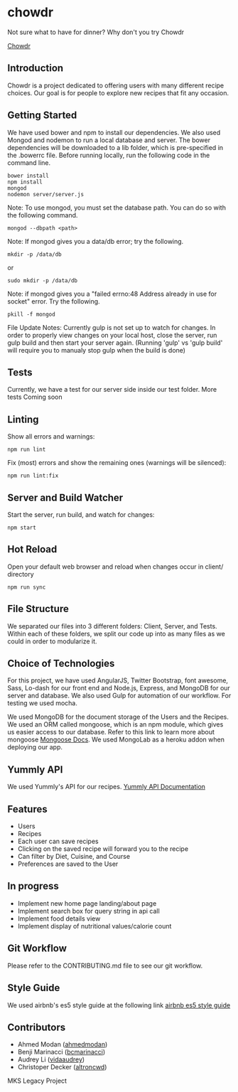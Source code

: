 # chowdr
Not sure what to have for dinner?
Why don't you try Chowdr

[Chowdr]( http://chowdr9.herokuapp.com/)

## Introduction

Chowdr is a project dedicated to offering users with many different recipe choices. Our goal is for people to explore new recipes that fit any occasion.

## Getting Started

We have used bower and npm to install our dependencies. We also used Mongod and nodemon to run a local database and server. The bower dependencies will be downloaded to a lib folder, which is pre-specified in the .bowerrc file. Before running locally, run the following code in the command line.
```
bower install
npm install
mongod
nodemon server/server.js
```

Note: To use mongod, you must set the database path. You can do so with the following command.
```
mongod --dbpath <path>
```

Note: If mongod gives you a data/db error; try the following.
```
mkdir -p /data/db
```

or
```
sudo mkdir -p /data/db
```
Note: if mongod gives you a "failed errno:48 Address already in use for socket" error.  Try the following.
```
pkill -f mongod
```

File Update Notes:  Currently gulp is not set up to watch for changes.  In order to properly view changes on your local host, close the server, run gulp build and then start your server again.
(Running 'gulp' vs 'gulp build' will require you to manualy stop gulp when the build is done)

## Tests

Currently, we have a test for our server side inside our test folder.
More tests Coming soon


## Linting

Show all errors and warnings:
```
npm run lint
```

Fix (most) errors and show the remaining ones (warnings will be silenced):
```
npm run lint:fix
```

## Server and Build Watcher

Start the server, run build, and watch for changes:
```
npm start
```

## Hot Reload

Open your default web browser and reload when changes occur in client/ directory
```
npm run sync
```

## File Structure

We separated our files into 3 different folders: Client, Server, and Tests. Within each of these folders, we split our code up into as many files as we could in order to modularize it.

## Choice of Technologies

For this project, we have used AngularJS, Twitter Bootstrap, font awesome, Sass, Lo-dash for our front end and Node.js, Express, and MongoDB for our server and database. We also used Gulp for automation of our workflow. For testing we used mocha.

We used MongoDB for the document storage of the Users and the Recipes. We used an ORM called mongoose, which is an npm
module, which gives us easier access to our database. Refer to this link to learn more about mongoose [Mongoose Docs](http://mongoosejs.com/). We used MongoLab as a heroku addon when deploying our app.

## Yummly API
We used Yummly's API for our recipes.
[Yummly API Documentation](https://developer.yummly.com/documentation)

## Features
- Users
- Recipes
- Each user can save recipes
- Clicking on the saved recipe will forward you to the recipe
- Can filter by Diet, Cuisine, and Course
- Preferences are saved to the User

## In progress
- Implement new home page landing/about page
- Implement search box for query string in api call
- Implement food details view
- Implement display of nutritional values/calorie count

## Git Workflow

Please refer to the CONTRIBUTING.md file to see our git workflow.

## Style Guide

We used airbnb's es5 style guide at the following link
[airbnb es5 style guide](https://github.com/airbnb/javascript/tree/master/es5)

## Contributors
- Ahmed Modan ([ahmedmodan](https://github.com/ahmedmodan))
- Benji Marinacci ([bcmarinacci](https://github.com/bcmarinacci))
- Audrey Li ([vidaaudrey](https://github.com/vidaaudrey))
- Christoper Decker ([altroncwd](https://github.com/altroncwd))

MKS Legacy Project
